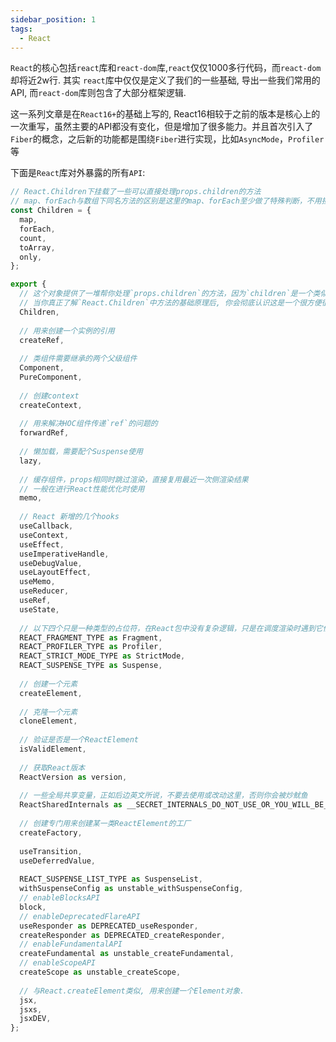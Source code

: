 ```yaml
---
sidebar_position: 1
tags:
  - React
---
```


`React`的核心包括`react`库和`react-dom`库,`react`仅仅1000多行代码，而`react-dom`却将近2w行. 其实 `react`库中仅仅是定义了我们的一些基础, 导出一些我们常用的API, 而`react-dom`库则包含了大部分框架逻辑.

这一系列文章是在`React16+`的基础上写的, React16相较于之前的版本是核心上的一次重写，虽然主要的API都没有变化，但是增加了很多能力。并且首次引入了`Fiber`的概念，之后新的功能都是围绕`Fiber`进行实现，比如`AsyncMode`，`Profiler`等

下面是`React`库对外暴露的所有`API`: 

```javascript
// React.Children下挂载了一些可以直接处理props.children的方法
// map、forEach与数组下同名方法的区别是这里的map、forEach至少做了特殊判断，不用担心非空的情况
const Children = {
  map,
  forEach,
  count,
  toArray,
  only,
};

export {
  // 这个对象提供了一堆帮你处理`props.children`的方法，因为`children`是一个类似数组但又不是数组的数据结构
  // 当你真正了解`React.Children`中方法的基础原理后, 你会彻底认识这是一个很方便很强大的API.
  Children,
  
  // 用来创建一个实例的引用
  createRef,
  
  // 类组件需要继承的两个父级组件
  Component,
  PureComponent,
  
  // 创建context
  createContext,
  
  // 用来解决HOC组件传递`ref`的问题的
  forwardRef,
  
  // 懒加载，需要配个Suspense使用
  lazy,
  
  // 缓存组件，props相同时跳过渲染，直接复用最近一次侧渲染结果
  // 一般在进行React性能优化时使用
  memo,
  
  // React 新增的几个hooks
  useCallback,
  useContext,
  useEffect,
  useImperativeHandle,
  useDebugValue,
  useLayoutEffect,
  useMemo,
  useReducer,
  useRef,
  useState,
  
  // 以下四个只是一种类型的占位符，在React包中没有复杂逻辑，只是在调度渲染时遇到它们会做一些特殊处理
  REACT_FRAGMENT_TYPE as Fragment,
  REACT_PROFILER_TYPE as Profiler,
  REACT_STRICT_MODE_TYPE as StrictMode,
  REACT_SUSPENSE_TYPE as Suspense,
  
  // 创建一个元素
  createElement,
  
  // 克隆一个元素
  cloneElement,
  
  // 验证是否是一个ReactElement
  isValidElement,
  
  // 获取React版本
  ReactVersion as version,
  
  // 一些全局共享变量，正如后边英文所说，不要去使用或改动这里，否则你会被炒鱿鱼
  ReactSharedInternals as __SECRET_INTERNALS_DO_NOT_USE_OR_YOU_WILL_BE_FIRED,
  
  // 创建专门用来创建某一类ReactElement的工厂
  createFactory,
  
  useTransition,
  useDeferredValue,
  
  REACT_SUSPENSE_LIST_TYPE as SuspenseList,
  withSuspenseConfig as unstable_withSuspenseConfig,
  // enableBlocksAPI
  block,
  // enableDeprecatedFlareAPI
  useResponder as DEPRECATED_useResponder,
  createResponder as DEPRECATED_createResponder,
  // enableFundamentalAPI
  createFundamental as unstable_createFundamental,
  // enableScopeAPI
  createScope as unstable_createScope,
  
  // 与React.createElement类似, 用来创建一个Element对象.
  jsx,
  jsxs,
  jsxDEV,
};
```

